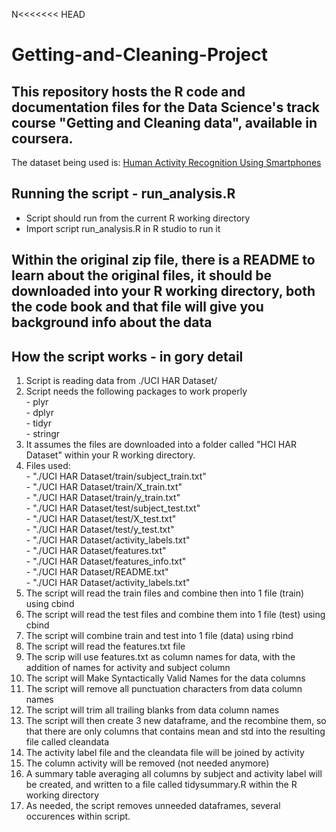 N<<<<<<< HEAD
# Getting-and-Cleaning-Project
## This repository hosts the R code and documentation files for the Data Science's track course "Getting and Cleaning data", available in coursera.  

The dataset being used is: [Human Activity Recognition Using Smartphones](http://archive.ics.uci.edu/ml/datasets/Human+Activity+Recognition+Using+Smartphones)  

## Running the script - run_analysis.R  
- Script should run from the current R working directory 
- Import script run_analysis.R in R studio to run it    

## Within the original zip file, there is a README to learn about the original files, it should be downloaded into your R working directory, both the code book and that file will give you background info about the data
## How the script works - in gory detail
 1. Script is reading data from ./UCI HAR Dataset/
 2. Script needs the following packages to work properly  
			- plyr  
			- dplyr  
			- tidyr  
			- stringr  
 3. It assumes the files are downloaded into a folder called "HCI HAR Dataset" within your R working directory.  
 4. Files used:  
           - "./UCI HAR Dataset/train/subject_train.txt"  
           - "./UCI HAR Dataset/train/X_train.txt"  
           - "./UCI HAR Dataset/train/y_train.txt"  
           - "./UCI HAR Dataset/test/subject_test.txt"  
           - "./UCI HAR Dataset/test/X_test.txt"  
           - "./UCI HAR Dataset/test/y_test.txt"  
           - "./UCI HAR Dataset/activity_labels.txt"  
           - "./UCI HAR Dataset/features.txt"  
           - "./UCI HAR Dataset/features_info.txt"  
           - "./UCI HAR Dataset/README.txt"  
           - "./UCI HAR Dataset/activity_labels.txt" 
 3. The script will read the train files and combine then into 1 file (train) using cbind  
 4. The script will read the test files and combine them into 1 file (test) using cbind  
 5. The script will combine train and test into 1 file (data) using rbind  
 6. The script will read the features.txt file  
 7. The scrip will use features.txt as column names for data, with the addition of names for activity and subject column  
 8. The script will Make Syntactically Valid Names for the data columns  
 9. The script will remove all punctuation characters from data column names  
 10. The script will trim all trailing blanks from data column names  
 11. The script will then create 3 new dataframe, and the recombine them, so that there are only columns that contains mean and std into the resulting file called cleandata  
 12. The activity label file and the cleandata file will be joined by activity  
 13. The column activity will be removed (not needed anymore)
 14. A summary table averaging all columns by subject and activity label will be created, and written to a file called tidysummary.R  within the R working directory   
 15. As needed, the script removes unneeded dataframes, several occurences within script.     

 
